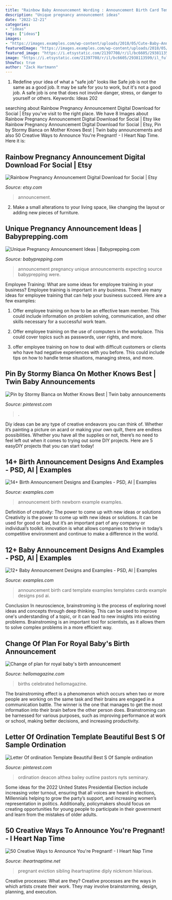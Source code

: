 ```yaml
---
title: "Rainbow Baby Announcement Wording : Announcement Birth Card Template Examples Templates Cards Example Designs Psd Ai"
description: "Unique pregnancy announcement ideas"
date: "2022-12-21"
categories:
- "ideas"
tags: ["ideas"]
images:
- "https://images.examples.com/wp-content/uploads/2018/05/Cute-Baby-Announcement-Card-Example.jpg"
featuredImage: "https://images.examples.com/wp-content/uploads/2018/05/Girl-Newborn-Baby-Announcement-Example.jpg"
featured_image: "https://i.etsystatic.com/21397708/r/il/bc6605/2938113599/il_fullxfull.2938113599_rznn.jpg"
image: "https://i.etsystatic.com/21397708/r/il/bc6605/2938113599/il_fullxfull.2938113599_rznn.jpg"
ShowToc: true
author: "Zack Hartmann"
---
```



1) Redefine your idea of what a "safe job" looks like
Safe job is not the same as a good job. It may be safe for you to work, but it's not a good job. A safe job is one that does not involve danger, stress, or danger to yourself or others. Keywords: Ideas 202
	

		
searching about Rainbow Pregnancy Announcement Digital Download for Social | Etsy you've visit to the right place. We have 8 Images about Rainbow Pregnancy Announcement Digital Download for Social | Etsy like Rainbow Pregnancy Announcement Digital Download for Social | Etsy, Pin by Stormy Bianca on Mother Knows Best | Twin baby announcements and also 50 Creative Ways to Announce You&#039;re Pregnant! - I Heart Nap Time. Here it is:
		
    
## Rainbow Pregnancy Announcement Digital Download For Social | Etsy

<img loading=lazy src="https://i.etsystatic.com/21397708/r/il/bc6605/2938113599/il_fullxfull.2938113599_rznn.jpg" onerror="this.onerror=null;this.src='https://tse3.mm.bing.net/th?id=OIP.-6ul5s-rmQb7UpDLlXpyVQHaF7&amp;pid=15.1';" alt="Rainbow Pregnancy Announcement Digital Download for Social | Etsy">

_Source: etsy.com_

>announcement. 

	

2. Make a small alterations to your living space, like changing the layout or adding new pieces of furniture. 

    
## Unique Pregnancy Announcement Ideas | Babyprepping.com

<img loading=lazy src="https://www.babyprepping.com/wp-content/uploads/2018/01/6ef39b357e1aab04e283ccd310b38590.jpg" onerror="this.onerror=null;this.src='https://tse2.mm.bing.net/th?id=OIP.BWBJCy7P6zwNl0Eg4BPw3AHaJM&amp;pid=15.1';" alt="Unique Pregnancy Announcement Ideas | Babyprepping.com">

_Source: babyprepping.com_

>announcement pregnancy unique announcements expecting source babyprepping were. 

	

Employee Training: What are some ideas for employee training in your business?
Employee training is important in any business. There are many ideas for employee training that can help your business succeed. Here are a few examples:
1. Offer employee training on how to be an effective team member. This could include information on problem solving, communication, and other skills necessary for a successful work team.

2. Offer employee training on the use of computers in the workplace. This could cover topics such as passwords, user rights, and more.

3. offer employee training on how to deal with difficult customers or clients who have had negative experiences with you before. This could include tips on how to handle tense situations, managing stress, and more.

    
## Pin By Stormy Bianca On Mother Knows Best | Twin Baby Announcements

<img loading=lazy src="https://i.pinimg.com/736x/bc/d5/15/bcd5153e3a4b43efcf65387538676fc0.jpg" onerror="this.onerror=null;this.src='https://tse3.mm.bing.net/th?id=OIP.9gk3YZkIRJGL16xWS0OBNQHaIJ&amp;pid=15.1';" alt="Pin by Stormy Bianca on Mother Knows Best | Twin baby announcements">

_Source: pinterest.com_

>. 

	

Diy ideas can be any type of creative endeavors you can think of. Whether it’s painting a picture on acard or making your own quilt, there are endless possibilities. Whether you have all the supplies or not, there’s no need to feel left out when it comes to trying out some DIY projects. Here are 5 easyDIY projects that you can start today!

    
## 14+ Birth Announcement Designs And Examples - PSD, AI | Examples

<img loading=lazy src="https://images.examples.com/wp-content/uploads/2018/05/Girl-Newborn-Baby-Announcement-Example.jpg" onerror="this.onerror=null;this.src='https://tse3.mm.bing.net/th?id=OIP.8yfT_TieD-2Cv7TnbryusgHaHa&amp;pid=15.1';" alt="14+ Birth Announcement Designs and Examples - PSD, AI | Examples">

_Source: examples.com_

>announcement birth newborn example examples. 

	

Definition of creativity: The power to come up with new ideas or solutions
Creativity is the power to come up with new ideas or solutions. It can be used for good or bad, but it’s an important part of any company or individual’s toolkit. innovation is what allows companies to thrive in today’s competitive environment and continue to make a difference in the world.

    
## 12+ Baby Announcement Designs And Examples - PSD, AI | Examples

<img loading=lazy src="https://images.examples.com/wp-content/uploads/2018/05/Cute-Baby-Announcement-Card-Example.jpg" onerror="this.onerror=null;this.src='https://tse3.mm.bing.net/th?id=OIP.VqxkqDLgTRl-pzfvRNiqhAHaE3&amp;pid=15.1';" alt="12+ Baby Announcement Designs and Examples - PSD, AI | Examples">

_Source: examples.com_

>announcement birth card template examples templates cards example designs psd ai. 

	

Conclusion
In neuroscience, brainstroming is the process of exploring novel ideas and concepts through deep thinking. This can be used to improve one's understanding of a topic, or it can lead to new insights into existing problems. Brainstroming is an important tool for scientists, as it allows them to solve complex problems in a more efficient way.

    
## Change Of Plan For Royal Baby&#039;s Birth Announcement

<img loading=lazy src="https://www.hellomagazine.com/imagenes/royalty/2013072213670/royal-baby-announcement-at-night/0-70-143/plaque---z.jpg" onerror="this.onerror=null;this.src='https://tse3.mm.bing.net/th?id=OIP.O2VAVCEucmI_LLYld-TqMAAAAA&amp;pid=15.1';" alt="Change of plan for royal baby&#039;s birth announcement">

_Source: hellomagazine.com_

>births celebrated hellomagazine. 

	

The brainstroming effect is a phenomenon which occurs when two or more people are working on the same task and their brains are engaged in a communication battle. The winner is the one that manages to get the most information into their brain before the other person does. Brainstroming can be harnessed for various purposes, such as improving performance at work or school, making better decisions, and increasing productivity.

    
## Letter Of Ordination Template Beautiful Best S Of Sample Ordination

<img loading=lazy src="https://i.pinimg.com/736x/7d/88/16/7d8816280d98be37ae46d1200311cb8b.jpg" onerror="this.onerror=null;this.src='https://tse2.mm.bing.net/th?id=OIP.tHvzIW603u0cFwTIEA-FJwHaLx&amp;pid=15.1';" alt="Letter Of ordination Template Beautiful Best S Of Sample ordination">

_Source: pinterest.com_

>ordination deacon althea bailey outline pastors nyts seminary. 

	

Some ideas for the 2022 United States Presidential Election include increasing voter turnout, ensuring that all voices are heard in elections, Millennials helping to grow the party’s support, and increasing women’s representation in politics. Additionally, policymakers should focus on creating opportunities for young people to participate in their government and learn from the mistakes of older adults.

    
## 50 Creative Ways To Announce You&#039;re Pregnant! - I Heart Nap Time

<img loading=lazy src="https://www.iheartnaptime.net/wp-content/uploads/2015/03/Eviction-notice.jpg" onerror="this.onerror=null;this.src='https://tse4.mm.bing.net/th?id=OIP.Qo_yQgshnijqXolDP_t4zwHaJ4&amp;pid=15.1';" alt="50 Creative Ways to Announce You&#039;re Pregnant! - I Heart Nap Time">

_Source: iheartnaptime.net_

>pregnant eviction sibling iheartnaptime diply nickmom hilarious. 

	

Creative processes: What are they?
Creative processes are the ways in which artists create their work. They may involve brainstorming, design, planning, and execution.

